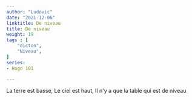 ```yaml
---
author: "Ludovic"
date: "2021-12-06"
linktitle: De niveau
title: De niveau
weight: 19
tags : [
    "dicton",
    "Niveau",
]
series:
- Hugo 101

---
```


La terre est basse,
Le ciel est haut,
Il n'y a que la table qui est de niveau
